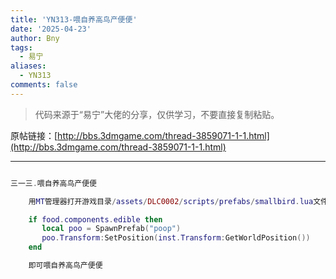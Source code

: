 ```yaml
---
title: 'YN313-喂自养高鸟产便便'
date: '2025-04-23'
author: Bny
tags:
  - 易宁
aliases:
  - YN313
comments: false
---
```


> 代码来源于“易宁”大佬的分享，仅供学习，不要直接复制粘贴。

原帖链接：[http://bbs.3dmgame.com/thread-3859071-1-1.html](http://bbs.3dmgame.com/thread-3859071-1-1.html)

---

```lua  

三一三.喂自养高鸟产便便	用MT管理器打开游戏目录/assets/DLC0002/scripts/prefabs/smallbird.lua文件，在local function OnEat(inst, food)的下一行插入以下内容：	if food.components.edible then	   local poo = SpawnPrefab("poop")	   poo.Transform:SetPosition(inst.Transform:GetWorldPosition())			end	即可喂自养高鸟产便便

```  

